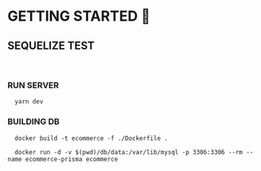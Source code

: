 
# GETTING STARTED 🚀

## SEQUELIZE TEST
<br/>

### RUN SERVER

```
  yarn dev
```

### BUILDING DB

```
  docker build -t ecommerce -f ./Dockerfile .
```

```
  docker run -d -v $(pwd)/db/data:/var/lib/mysql -p 3306:3306 --rm --name ecommerce-prisma ecommerce
```

